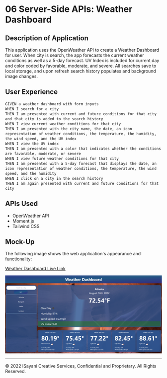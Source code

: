 # 06 Server-Side APIs: Weather Dashboard

## Description of Application

This application uses the OpenWeather API to create a Weather Dashboard for user. When city is search, the app forecasts the current weather conditions as well as a 5-day forecast. UV Index is included for current day and color coded by favorable, moderate, and severe. All searches save to local storage, and upon refresh search history populates and background image changes.


## User Experience

```
GIVEN a weather dashboard with form inputs
WHEN I search for a city
THEN I am presented with current and future conditions for that city and that city is added to the search history
WHEN I view current weather conditions for that city
THEN I am presented with the city name, the date, an icon representation of weather conditions, the temperature, the humidity, the wind speed, and the UV index
WHEN I view the UV index
THEN I am presented with a color that indicates whether the conditions are favorable, moderate, or severe
WHEN I view future weather conditions for that city
THEN I am presented with a 5-day forecast that displays the date, an icon representation of weather conditions, the temperature, the wind speed, and the humidity
WHEN I click on a city in the search history
THEN I am again presented with current and future conditions for that city
```

## APIs Used
- OpenWeather API
- Moment.js
- Tailwind CSS

## Mock-Up

The following image shows the web application's appearance and functionality:

[Weather Dashboard Live Link](https://isayani.github.io/server-side-weather-dashboard/)

![The weather app includes a search option, a list of cities, and a five-day forecast and current weather conditions for Atlanta.](./assets/weather-demo.png)

- - -
© 2022 ISayani Creative Services, Confidential and Proprietary. All Rights Reserved.
